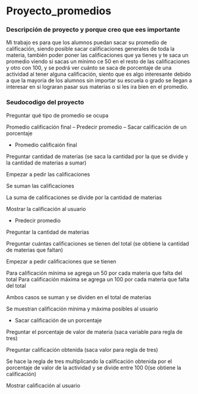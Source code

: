 # Proyecto_promedios
### Descripción de proyecto y porque creo que ees importante


Mi trabajo es para que los alumnos puedan sacar su promedio de calificación, siendo posible sacar calificaciones generales de toda la materia, también poder poner las calificaciones que ya tienes y te saca un promedio viendo si sacas un  mínimo ce 50 en el resto de las calificaciones y otro con 100, y se podrá ver cuánto se saca de porcentaje de una actividad al tener alguna calificación, siento que es algo interesante debido a que la mayoría de los alumnos sin importar su escuela o grado se llegan a interesar en si lograran pasar sus materias o si les ira bien en el promedio. 


### Seudocodigo del proyecto


Preguntar qué tipo de promedio se ocupa 


Promedio calificación final – Predecir promedio – Sacar calificación de un porcentaje 


- Promedio calificaión final


Preguntar cantidad de materias (se saca la cantidad por la que se divide y la cantidad de materias a sumar)
   
Empezar a pedir las calificaciones
  
Se suman las calificaciones 
  
La suma de calificaciones se divide por la cantidad de materias
  
Mostrar la calificación al usuario 
  
  
 -	Predecir promedio
  
Preguntar la cantidad de materias 
  
Preguntar cuántas calificaciones se tienen del total (se obtiene la cantidad de materias que faltan)
    
Empezar a pedir calificaciones que se tienen
    
Para calificación mínima se agrega un 50 por cada materia que falta del total 
Para calificación máxima se agrega un 100 por cada materia que falta del total 
    
Ambos casos se suman y se dividen en el total de materias 
   
Se muestran calificación mínima y máxima posibles al usuario
    
    
   -	Sacar calificación de un porcentaje
   
Preguntar el porcentaje de valor de materia (saca variable para regla de tres)


Preguntar calificación obtenida (saca valor para regla de tres)


Se hace la regla de tres multiplicando la calificación obtenida por el porcentaje de valor de la actividad y se divide entre 100 0(se obtiene la calificación)


Mostrar calificación al usuario 
